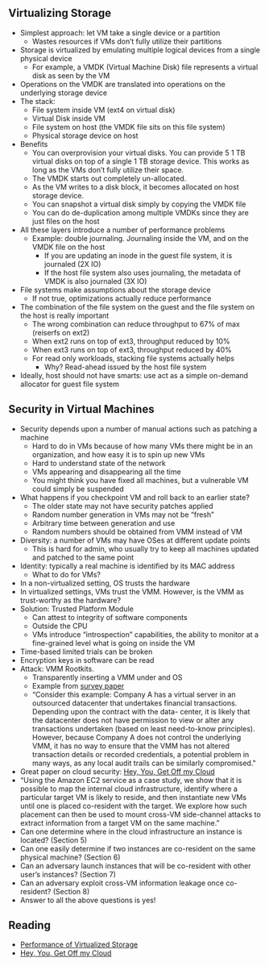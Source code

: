 ## Virtualizing Storage
* Simplest approach: let VM take a single device or a partition
  * Wastes resources if VMs don’t fully utilize their partitions
* Storage is virtualized by emulating multiple logical devices from a
single physical device
    * For example, a VMDK (Virtual Machine Disk) file represents a virtual
disk as seen by the VM
* Operations on the VMDK are translated into operations on the
underlying storage device
* The stack:
  * File system inside VM (ext4 on virtual disk)
  * Virtual Disk inside VM
  * File system on host (the VMDK file sits on this file system)
  * Physical storage device on host
* Benefits
    * You can overprovision your virtual disks. You can provide 5 1 TB
virtual disks on top of a single 1 TB storage device. This works as
long as the VMs don’t fully utilize their space. 
    * The VMDK starts out
completely un-allocated. 
    * As the VM writes to a disk block, it becomes
allocated on host storage device.
    * You can snapshot a virtual disk simply by copying the VMDK file
    * You can do de-duplication among multiple VMDKs since they are just
files on the host
* All these layers introduce a number of performance problems
  * Example: double journaling. Journaling inside the VM, and on the VMDK
file on the host
    * If you are updating an inode in the guest file system, it is journaled
(2X IO)
    * If the host file system also uses journaling, the metadata of VMDK is
also journaled (3X IO)
* File systems make assumptions about the storage device
  * If not true, optimizations actually reduce performance
* The combination of the file system on the guest and the file system on
the host is really important
    * The wrong combination can reduce throughput to 67% of max (reiserfs on
ext2)
    * When ext2 runs on top of ext3, throughput reduced by 10%
    * When ext3 runs on top of ext3, throughput reduced by 40%
    * For read only workloads, stacking file systems actually helps
      * Why? Read-ahead issued by the host file system 
* Ideally, host should not have smarts: use act as a simple on-demand
allocator for guest file system

## Security in Virtual Machines
* Security depends upon a number of manual actions such as patching a machine
    * Hard to do in VMs because of how many VMs there might be in an
      organization, and how easy it is to spin up new VMs
    * Hard to understand state of the network
    * VMs appearing and disappearing all the time
    * You might think you have fixed all machines, but a vulnerable VM
      could simply be suspended
* What happens if you checkpoint VM and roll
back to an earlier state?  
    * The older state may not have security patches applied 
    * Random number generation in VMs may not be “fresh” 
    * Arbitrary time between generation and use 
    * Random numbers should be obtained from VMM instead of VM 
* Diversity: a number of VMs may have OSes at different update
points 
    * This is hard for admin, who usually try to keep all machines
    updated and patched to the same point
* Identity: typically a real machine is identified by its MAC address 
  * What to do for VMs?
* In a non-virtualized setting, OS trusts the hardware 
* In virtualized settings, VMs trust the VMM. However, is the VMM as
  trust-worthy as the hardware?
* Solution: Trusted Platform Module 
  * Can attest to integrity of software components 
  * Outside the CPU
  * VMs introduce “introspection” capabilities, the ability to monitor
    at a fine-grained level what is going on inside the VM
* Time-based limited trials can be broken 
* Encryption keys in software can be read 
* Attack: VMM Rootkits. 
   *  Transparently inserting a VMM under and OS
   *  Example from [survey paper](http://dforeman.homedns.org/~dj/550pages/Readings/garfinkle05when.pdf)
   *   “Consider this example: Company A has a virtual
server in an outsourced datacenter that undertakes financial
transactions. Depending upon the contract with the data- center, it is
likely that the datacenter does not have permission to view or alter
any transactions undertaken (based on least need-to-know
principles). However, because Company A does not control the
underlying VMM, it has no way to ensure that the VMM has not altered
transaction details or recorded credentials, a potential problem in
many ways, as any local audit trails can be similarly compromised."
* Great paper on cloud security: [Hey, You, Get Off my Cloud](https://css.csail.mit.edu/6.858/2011/readings/get-off-my-cloud.pdf)
* “Using the Amazon EC2 service as a case study, we show that it is
possible to map the internal cloud infrastructure, identify where a
particular target VM is likely to reside, and then instantiate new VMs
until one is placed co-resident with the target. We explore how such
placement can then be used to mount cross-VM side-channel attacks to
extract information from a target VM on the same machine.”  
* Can one determine where in the cloud infrastructure an instance is
  located? (Section 5)
* Can one easily determine if two instances are co-resident on the same
 physical machine? (Section 6) 
* Can an adversary launch instances that will be co-resident with other
 user’s instances? (Section 7) 
* Can an adversary exploit cross-VM information leakage once
 co-resident? (Section 8) 
* Answer to all the above questions is yes!

## Reading
* [Performance of Virtualized Storage](http://static.usenix.org/events/fast/tech/full_papers/Le.pdf)
* [Hey, You, Get Off my Cloud](https://css.csail.mit.edu/6.858/2011/readings/get-off-my-cloud.pdf)
